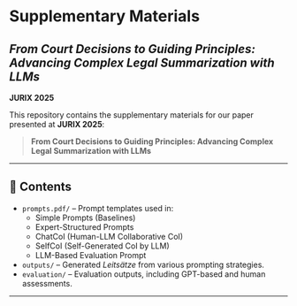 # Supplementary Materials  
## *From Court Decisions to Guiding Principles: Advancing Complex Legal Summarization with LLMs*  
**JURIX 2025**

This repository contains the supplementary materials for our paper presented at **JURIX 2025**:  
> **From Court Decisions to Guiding Principles: Advancing Complex Legal Summarization with LLMs**

---

## 📄 Contents
- `prompts.pdf/` – Prompt templates used in:
  - Simple Prompts (Baselines)
  - Expert-Structured Prompts
  - ChatCoI (Human-LLM Collaborative CoI)
  - SelfCoI (Self-Generated CoI by LLM)
  - LLM-Based Evaluation Prompt
- `outputs/` – Generated *Leitsätze* from various prompting strategies.
- `evaluation/` – Evaluation outputs, including GPT-based and human assessments.
---
